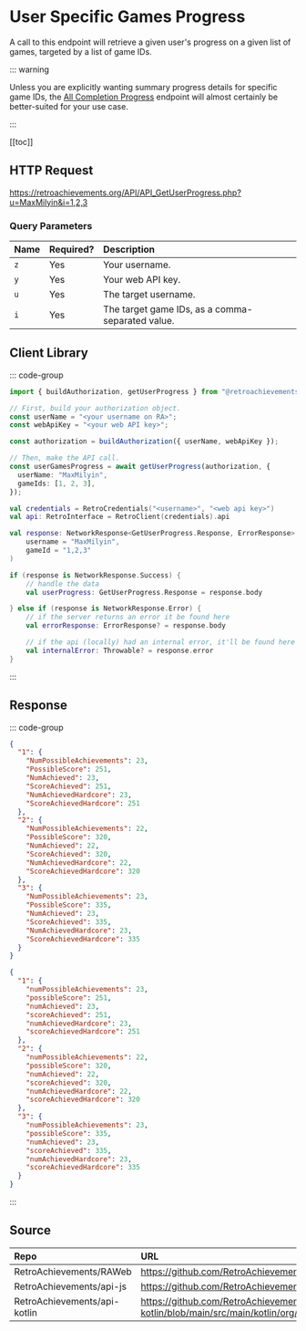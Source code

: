 <script setup>
import SampleRequest from '../components/SampleRequest.vue';
</script>

# User Specific Games Progress

A call to this endpoint will retrieve a given user's progress on a given list of games, targeted by a list of game IDs.

::: warning

Unless you are explicitly wanting summary progress details for specific game IDs, the [All Completion Progress](/v1/get-user-completion-progress) endpoint will almost certainly be better-suited for your use case.

:::

[[toc]]

## HTTP Request

<SampleRequest httpVerb="GET">https://retroachievements.org/API/API_GetUserProgress.php?u=MaxMilyin&i=1,2,3</SampleRequest>

### Query Parameters

| Name | Required? | Description                                      |
| :--- | :-------- | :----------------------------------------------- |
| `z`  | Yes       | Your username.                                   |
| `y`  | Yes       | Your web API key.                                |
| `u`  | Yes       | The target username.                             |
| `i`  | Yes       | The target game IDs, as a comma-separated value. |

## Client Library

::: code-group

```ts [NodeJS]
import { buildAuthorization, getUserProgress } from "@retroachievements/api";

// First, build your authorization object.
const userName = "<your username on RA>";
const webApiKey = "<your web API key>";

const authorization = buildAuthorization({ userName, webApiKey });

// Then, make the API call.
const userGamesProgress = await getUserProgress(authorization, {
  userName: "MaxMilyin",
  gameIds: [1, 2, 3],
});
```

```kotlin [Kotlin]
val credentials = RetroCredentials("<username>", "<web api key>")
val api: RetroInterface = RetroClient(credentials).api

val response: NetworkResponse<GetUserProgress.Response, ErrorResponse> = api.getUserProgress(
    username = "MaxMilyin",
    gameId = "1,2,3"
)

if (response is NetworkResponse.Success) {
    // handle the data
    val userProgress: GetUserProgress.Response = response.body

} else if (response is NetworkResponse.Error) {
    // if the server returns an error it be found here
    val errorResponse: ErrorResponse? = response.body

    // if the api (locally) had an internal error, it'll be found here
    val internalError: Throwable? = response.error
}
```

:::

## Response

::: code-group

```json [HTTP Response]
{
  "1": {
    "NumPossibleAchievements": 23,
    "PossibleScore": 251,
    "NumAchieved": 23,
    "ScoreAchieved": 251,
    "NumAchievedHardcore": 23,
    "ScoreAchievedHardcore": 251
  },
  "2": {
    "NumPossibleAchievements": 22,
    "PossibleScore": 320,
    "NumAchieved": 22,
    "ScoreAchieved": 320,
    "NumAchievedHardcore": 22,
    "ScoreAchievedHardcore": 320
  },
  "3": {
    "NumPossibleAchievements": 23,
    "PossibleScore": 335,
    "NumAchieved": 23,
    "ScoreAchieved": 335,
    "NumAchievedHardcore": 23,
    "ScoreAchievedHardcore": 335
  }
}
```

```json [NodeJS]
{
  "1": {
    "numPossibleAchievements": 23,
    "possibleScore": 251,
    "numAchieved": 23,
    "scoreAchieved": 251,
    "numAchievedHardcore": 23,
    "scoreAchievedHardcore": 251
  },
  "2": {
    "numPossibleAchievements": 22,
    "possibleScore": 320,
    "numAchieved": 22,
    "scoreAchieved": 320,
    "numAchievedHardcore": 22,
    "scoreAchievedHardcore": 320
  },
  "3": {
    "numPossibleAchievements": 23,
    "possibleScore": 335,
    "numAchieved": 23,
    "scoreAchieved": 335,
    "numAchievedHardcore": 23,
    "scoreAchievedHardcore": 335
  }
}
```

:::

## Source

| Repo                         | URL                                                                                                                  |
| :--------------------------- | :------------------------------------------------------------------------------------------------------------------- |
| RetroAchievements/RAWeb      | https://github.com/RetroAchievements/RAWeb/blob/master/public/API/API_GetUserProgress.php                            |
| RetroAchievements/api-js     | https://github.com/RetroAchievements/api-js/blob/main/src/user/getUserProgress.ts                                    |
| RetroAchievements/api-kotlin | https://github.com/RetroAchievements/api-kotlin/blob/main/src/main/kotlin/org/retroachivements/api/RetroInterface.kt |
